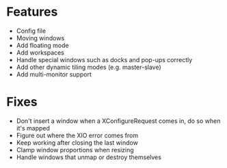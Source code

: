 # Features
- Config file
- Moving windows
- Add floating mode
- Add workspaces
- Handle special windows such as docks and pop-ups correctly
- Add other dynamic tiling modes (e.g. master-slave)
- Add multi-monitor support

# Fixes
- Don't insert a window when a XConfigureRequest comes in, do so when it's mapped
- Figure out where the XIO error comes from
- Keep working after closing the last window
- Clamp window proportions when resizing
- Handle windows that unmap or destroy themselves
